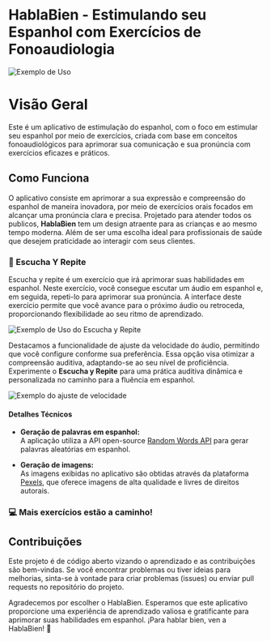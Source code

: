 # HablaBien - Estimulando seu Espanhol com Exercícios de Fonoaudiologia

![Exemplo de Uso](./assets/images/captura1.png)

# Visão Geral

Este é um aplicativo de estimulação do espanhol, com o foco em estimular seu espanhol por meio de exercícios, criada com base em conceitos fonoaudiológicos para aprimorar sua comunicação e sua pronúncia com exercícios eficazes e práticos.

## Como Funciona

O aplicativo consiste em aprimorar a sua expressão e compreensão do espanhol de maneira inovadora, por meio de exercícios orais focados em alcançar uma pronúncia clara e precisa. Projetado para atender todos os publicos, **HablaBien** tem um design atraente para as crianças e ao mesmo tempo moderna. Além de ser uma escolha ideal para profissionais de saúde que desejem praticidade ao interagir com seus clientes.

### 🙇 Escucha Y Repite

Escucha y repite é um exercício que irá aprimorar suas habilidades em espanhol. Neste exercício, você consegue escutar um áudio em espanhol e, em seguida, repeti-lo para aprimorar sua pronúncia. A interface deste exercício permite que você avance para o próximo áudio ou retroceda, proporcionando flexibilidade ao seu ritmo de aprendizado.

![Exemplo de Uso do Escucha y Repite](./assets/images/captura2.png)

Destacamos a funcionalidade de ajuste da velocidade do áudio, permitindo que você configure conforme sua preferência. Essa opção visa otimizar a compreensão auditiva, adaptando-se ao seu nível de proficiência. Experimente o **Escucha y Repite** para uma prática auditiva dinâmica e personalizada no caminho para a fluência em espanhol.

![Exemplo do ajuste de velocidade](./assets/images/captura3.png)

#### Detalhes Técnicos

- **Geração de palavras em espanhol:**  
  A aplicação utiliza a API open-source [Random Words API](https://github.com/mcnaveen/Random-Words-API) para gerar palavras aleatórias em espanhol.

- **Geração de imagens:**  
  As imagens exibidas no aplicativo são obtidas através da plataforma [Pexels](https://www.pexels.com), que oferece imagens de alta qualidade e livres de direitos autorais.

### 💻 Mais exercícios estão a caminho!

## Contribuições

Este projeto é de código aberto vizando o aprendizado e as contribuições são bem-vindas. Se você encontrar problemas ou tiver ideias para melhorias, sinta-se à vontade para criar problemas (issues) ou enviar pull requests no repositório do projeto.

Agradecemos por escolher o HablaBien. Esperamos que este aplicativo proporcione uma experiência de aprendizado valiosa e gratificante para aprimorar suas habilidades em espanhol. ¡Para hablar bien, ven a HablaBien! 🌟
